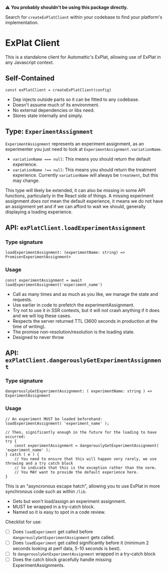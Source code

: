 
⚠️ **You probably shouldn't be using this package directly.**

Search for `createExPlatClient` within your codebase to find your platform's implementation.



# ExPlat Client

This is a standalone client for Automattic's ExPlat, allowing use of ExPlat in any Javascript context.

## Self-Contained

`const exPlatClient = createExPlatClient(config)`

- Dep injects outside parts so it can be fitted to any codebase.
- Doesn't assume much of its environment.
- No external dependencies or libs need.
- Stores state internally and simply.

## Type: `ExperimentAssignment`

`ExperimentAssignment` represents an experiment assignment, as an experimenter you just need to look at `ExperimentAssignment.variationName`.

- `variationName === null`: This means you should return the default experience.
- `variationName !== null`: This means you should return the treatment experience. Currently `variationName` will always be `treatment`, but this may change.

This type will likely be extended, it can also be missing in some API functions, particularly in the React side of things. A missing experiment assignment _does not_ mean the default experience, it means we do not have an assignment yet and if we can afford to wait we should, generally displaying a loading experience.

## API: `exPlatClient.loadExperimentAssignment`

### Type signature

`loadExperimentAssignment: (experimentName: string) => Promise<ExperimentAssignment>`

### Usage

```
const experimentAssignment = await loadExperimentAssignment('experiment_name')
```

- Call as many times and as much as you like, we manage the state and requests.
- Use earlier in code to prefetch the experimentAssignment.
- Try not to use it in SSR contexts, but it will not crash anything if it does and we will log these cases.
- Respects the server returned TTL (3600 seconds in production at the time of writing).
- The promise non-resolution/resolution is the loading state.
- Designed to never throw

## API: `exPlatClient.dangerouslyGetExperimentAssignment`

### Type signature

`dangerouslyGetExperimentAssignment: ( experimentName: string ) => ExperimentAssignment`

### Usage

```
// An experiment MUST be loaded beforehand:
loadExperimentAssignment( 'experiment_name' );

// Then, significantly enough in the future for the loading to have occurred:
try {
	const experimentAssignment = dangerouslyGetExperimentAssignment( 'experiment_name' );
} catch ( e ) {
	// You need to ensure that this will happen very rarely, we use throwing and a try catch block
	// to indicate that this is the exception rather than the norm.
	// You MAY want to provide the default experience here.
}
```

This is an "asyncronous escape hatch", allowing you to use ExPlat in more synchronous code such as within `/lib`.

- Gets but won't load/assign an experiment assignment.
- MUST be wrapped in a try-catch block.
- Named so it is easy to spot in a code review.

Checklist for use:

- [ ] Does `loadExperiment` get called before `dangerouslyGetExperimentAssignment` gets called.
- [ ] Does `loadExperiment` get called significantly before it (minimum 2 seconds looking at perf data, 5-10 seconds is best).
- [ ] Is `dangerouslyGetExperimentAssignment` wrapped in a try-catch block
- [ ] Does the catch block gracefully handle missing ExperimentAssignments.
